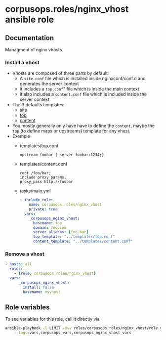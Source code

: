 # corpusops.roles/nginx_vhost ansible role

## Documentation

Managment of nginx vhosts.

### Install a vhost
- Vhosts are composed of three parts by default:
    - A ``site.conf`` file which is installed inside nginxconf/conf.d and generates the server context
    - it includes a ``top.conf``" file which is inside the main context
    - it also includes a ``content.conf`` file which is included inside the server context
- The 3 defaults templates:
    - [site](./templates/site.conf)
    - [top](./templates/top.conf)
    - [content](./templates/content.conf)
- You mostly generally only have have to define the ``content``, maybe the ``top`` (to define maps or upstreams) template for any vhost.
- Exemple
    - templates/top.conf
        ```
        upstream foobar { server foobar:1234;}
        ```

    - templates/content.conf
        ```
        root /foo/bar;
        include proxy_params;
        proxy_pass http://foobar
        ```

    - tasks/main.yml
        ```yaml
        - include_role:
            name: corpusops.roles/nginx_vhost
            private: true
          vars:
            _corpusops_nginx_vhost:
              basename: foo
              domain: foo.com
              server_aliases: [foo.bar]
              top_template: "../templates/top.conf"
              content_template: "../templates/content.conf"
        ```

### Remove a vhost
```yaml
- hosts: all
  roles:
    - {role: corpusops.roles/nginx_vhost}
  vars:
      _corpusops_nginx_vhost:
        install: false
        basename: myvhost
```


## Role variables
To see variables for this role, call it directly via
```bash
ansible-playbook -l LIMIT -vvv roles/corpusops.roles/nginx_vhost/role.yml \
    --tags=vars,corpusops_vars,corpusops_nginx_vhost_vars
```
